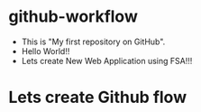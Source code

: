 # github-workflow
  - This is "My first repository on GitHub".
  - Hello World!! 
  - Lets create New Web Application using FSA!!!

  # Lets create Github flow
